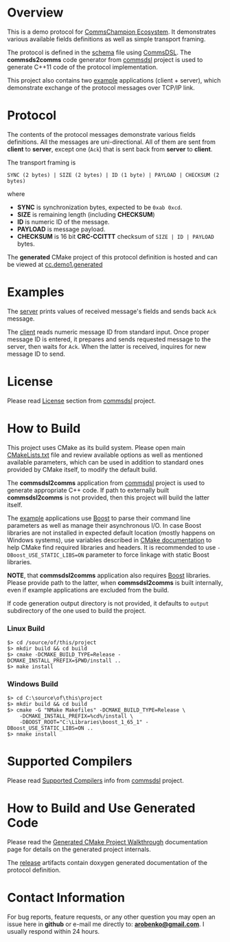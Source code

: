 # Overview
This is a demo protocol for [CommsChampion Ecosystem](https://arobenko.github.io/cc). 
It demonstrates various available fields definitions as well
as simple transport framing. 

The protocol is defined in the [schema](dsl/schema.xml)
file using [CommsDSL](https://github.com/arobenko/CommsDSL-Specification).
The **commsds2comms** code generator from [commsdsl](https://github.com/arobenko/commsdsl)
project is used to generate C++11 code of the protocol implementation.

This project also contains two [example](examples) 
applications (client + server), which demonstrate exchange of the protocol
messages over TCP/IP link.

# Protocol
The contents of the protocol messages demonstrate various fields definitions.
All the messages are uni-directional. All of them are sent from **client** to
**server**, except one (`Ack`) that is sent back from **server** to **client**.

The transport framing is
```
SYNC (2 bytes) | SIZE (2 bytes) | ID (1 byte) | PAYLOAD | CHECKSUM (2 bytes)
```
where
- **SYNC** is synchronization bytes, expected to be `0xab 0xcd`.
- **SIZE** is remaining length (including **CHECKSUM**)
- **ID** is numeric ID of the message.
- **PAYLOAD** is message payload.
- **CHECKSUM** is 16 bit **CRC-CCITTT** checksum of `SIZE | ID | PAYLOAD` bytes.

The **generated** CMake project of this protocol definition is hosted and can be
viewed at [cc.demo1.generated](https://github.com/arobenko/cc.demo1.generated)

# Examples
The [server](examples/server) prints values of received message's fields and
sends back `Ack` message.

The [client](examples/client) reads numeric message ID from standard input.
Once proper message ID is entered, it prepares and sends requested message to 
the server, then waits for `Ack`. When the latter is received, inquires for
new message ID to send.

# License
Please read [License](https://github.com/arobenko/commsdsl#license)
section from [commsdsl](https://github.com/arobenko/commsdsl) project.

# How to Build
This project uses CMake as its build system. Please open main
[CMakeLists.txt](CMakeLists.txt) file and review available options as well as
mentioned available parameters, which can be used in addition to standard 
ones provided by CMake itself, to modify the default build. 

The **commsdsl2comms** application from [commsdsl](https://github.com/arobenko/commsdsl)
project is used to generate appropriate C++ code. If path to externally
built **commsdsl2comms** is not provided, then this project will build the
latter itself.

The [example](#examples) applications use [Boost](https://www.boost.org)
to parse their command line parameters as well as manage their asynchronous I/O. 
In case Boost libraries are not installed in expected default location
(mostly happens on Windows systems), use variables described in 
[CMake documentation](https://cmake.org/cmake/help/v3.8/module/FindBoost.html) 
to help CMake find required libraries and headers. 
It is recommended to use `-DBoost_USE_STATIC_LIBS=ON` parameter to force
linkage with static Boost libraries.

**NOTE**, that **commsdsl2comms** application also requires 
[Boost](https://www.boost.org) libraries. Please provide path to the latter, when
**commsdsl2comms** is built internally, even if example applications are excluded
from the build.

If code generation output directory is not provided, it defaults to 
`output` subdirectory of the one used to build the project.

### Linux Build
```
$> cd /source/of/this/project
$> mkdir build && cd build
$> cmake -DCMAKE_BUILD_TYPE=Release -DCMAKE_INSTALL_PREFIX=$PWD/install ..
$> make install
```

### Windows Build
```
$> cd C:\source\of\this\project
$> mkdir build && cd build
$> cmake -G "NMake Makefiles" -DCMAKE_BUILD_TYPE=Release \ 
    -DCMAKE_INSTALL_PREFIX=%cd%/install \
    -DBOOST_ROOT="C:\Libraries\boost_1_65_1" -DBoost_USE_STATIC_LIBS=ON ..
$> nmake install
```

# Supported Compilers
Please read [Supported Compilers](https://github.com/arobenko/commsdsl#supported-compilers)
info from [commsdsl](https://github.com/arobenko/commsdsl) project.

# How to Build and Use Generated Code
Please read the
[Generated CMake Project Walkthrough](https://github.com/arobenko/commsdsl/blob/master/doc/GeneratedProjectWalkthrough.md)
documentation page for details on the generated project internals.

The [release](https://github.com/arobenko/cc.demo1.commsdsl/releases)
artifacts contain doxygen generated documentation of the protocol definition.

# Contact Information
For bug reports, feature requests, or any other question you may open an issue
here in **github** or e-mail me directly to: **arobenko@gmail.com**. I usually
respond within 24 hours.

